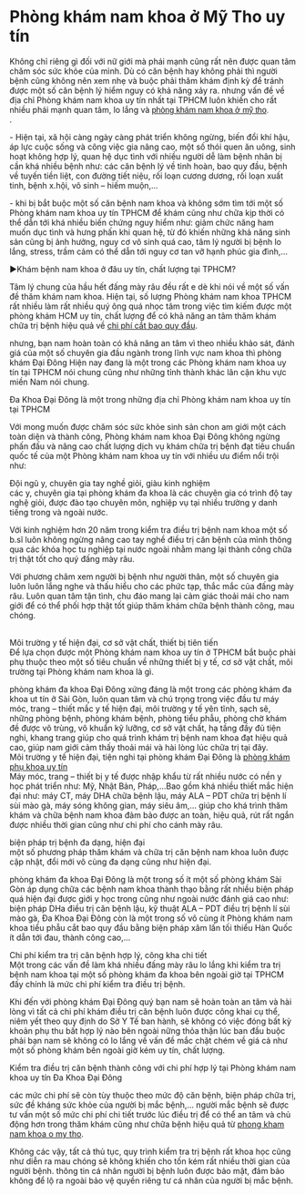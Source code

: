 <h1>Phòng khám nam khoa ở Mỹ Tho uy tín</h1>
<p>Không chỉ riêng gì đối với nữ giới mà phái mạnh cũng rất nên được quan tâm chăm sóc sức khỏe của mình. Dù có căn bệnh hay không phải thì người bệnh cũng không nên xem nhẹ và buộc phải thăm khám định kỳ để tránh được một số căn bệnh lý hiểm nguy có khả năng xảy ra. nhưng vấn đề về địa chỉ Phòng khám nam khoa uy tín nhất tại TPHCM luôn khiến cho rất nhiều phái mạnh quan tâm, lo lắng và&nbsp;<span style="color:rgb(67, 67, 67); font-family:arial,sans,sans-serif"><a href="http://phongkhamdaidong.vn/dia-chi-phong-kham-nam-khoa-o-my-tho-chat-luong-71.html">phòng khám nam khoa ở mỹ tho</a>.</span><br />
.</p>

<p>- Hiện tại, xã hội càng ngày càng phát triển không ngừng, biến đổi khí hậu, áp lực cuộc sống và công việc gia nâng cao, một số thói quen ăn uông, sinh hoạt không hợp lý, quan hệ dục tình với nhiều người dễ làm bệnh nhân bị cần khá nhiều bệnh như: các căn bệnh lý về tinh hoàn, bao quy đầu, bệnh về tuyến tiền liệt, con đường tiết niệu, rối loạn cương dương, rối loạn xuất tinh, bệnh x.hội, vô sinh &ndash; hiếm muộn,&hellip;</p>

<p>- khi bị bắt buộc một số căn bệnh nam khoa và không sớm tìm tới một số Phòng khám nam khoa uy tín TPHCM để khám cũng như chữa kịp thời có thể dẫn tới khá nhiều biến chứng nguy hiểm như: giảm chức năng ham muốn dục tình và hưng phấn khi quan hệ, từ đó khiến những khả năng sinh sản cũng bị ảnh hưởng, nguy cơ vô sinh quá cao, tâm lý người bị bệnh lo lắng, stress, trầm cảm có thể dẫn tới nguy cơ tan vỡ hạnh phúc gia đình,&hellip;</p>

<p>►Khám bệnh nam khoa ở đâu uy tín, chất lượng tại TPHCM?</p>

<p>Tâm lý chung của hầu hết đấng mày râu đều rất e dè khi nói về một số vấn đề thăm khám nam khoa. Hiện tại, số lượng Phòng khám nam khoa TPHCM rất nhiều làm rất nhiều quý ông quá nhọc tâm trong việc tìm kiếm được một phòng khám HCM uy tín, chất lượng để có khả năng an tâm thăm khám chữa trị bệnh hiệu quả về <a href="http://phongkhamdaidong.vn/tong-chi-phi-cat-bao-quy-dau-het-bao-nhieu-tien-nam-2017-3.html">chi phí cắt bao quy đầu</a>.</p>

<p>nhưng, bạn nam hoàn toàn có khả năng an tâm vì theo nhiều khảo sát, đánh giá của một số chuyên gia đầu ngành trong lĩnh vực nam khoa thì phòng khám Đại Đông Hiện nay đang là một trong các Phòng khám nam khoa uy tín tại TPHCM nói chung cũng như những tỉnh thành khác lân cận khu vực miền Nam nói chung.</p>

<p>Đa Khoa Đại Đông là một trong những địa chỉ Phòng khám nam khoa uy tín tại TPHCM</p>

<p>Với mong muốn được chăm sóc sức khỏe sinh sản chon am giới một cách toàn diện và thành công, Phòng khám nam khoa Đại Đông không ngừng phấn đấu và nâng cao chất lượng dịch vụ khám chữa trị bệnh đạt tiêu chuẩn quốc tế của một Phòng khám nam khoa uy tín với nhiều ưu điểm nổi trội như:</p>

<p>Đội ngũ y, chuyên gia tay nghề giỏi, giàu kinh nghiệm<br />
các y, chuyên gia tại phòng khám đa khoa là các chuyên gia có trình độ tay nghệ giỏi, được đào tạo chuyên môn, nghiệp vụ tại nhiều trường y danh tiếng trong và ngoài nước.</p>

<p>Với kinh nghiệm hơn 20 năm trong kiểm tra điều trị bệnh nam khoa một số b.sĩ luôn không ngừng nâng cao tay nghề điều trị căn bệnh của mình thông qua các khóa học tu nghiệp tại nước ngoài nhằm mang lại thành công chữa trị thật tốt cho quý đấng mày râu.</p>

<p>Với phương châm xem người bị bệnh như người thân, một số chuyên gia luôn luôn lắng nghe và thấu hiểu cho các phức tạp, thắc mắc của đấng mày râu. Luôn quan tâm tận tình, chu đáo mang lại cảm giác thoải mái cho nam giới để có thể phối hợp thật tốt giúp thăm khám chữa bệnh thành công, mau chóng.</p>

<p><br />
Môi trường y tế hiện đại, cơ sở vật chất, thiết bị tiên tiến<br />
Để lựa chọn được một Phòng khám nam khoa uy tín ở TPHCM bắt buộc phài phụ thuộc theo một số tiêu chuẩn về những thiết bị y tế, cơ sở vật chất, môi trường tại Phòng khám nam khoa là gì.</p>

<p>phòng khám đa khoa Đại Đông xứng đáng là một trong các phòng khám đa khoa ut tín ở Sài Gòn, luôn quan tâm và chú trọng trong việc đầu tư máy móc, trang &ndash; thiết mắc y tế hiện đại, môi trường y tế yên tĩnh, sạch sẽ, những phòng bệnh, phòng khám bệnh, phòng tiểu phẫu, phòng chờ khám đề được vô trùng, vô khuẩn kỹ lưỡng, cơ sở vật chất, hạ tầng đầy đủ tiện nghi, khang trang giúp cho quá trình khám trị bệnh nam khoa đạt hiệu quả cao, giúp nam giới cảm thấy thoải mái và hài lòng lúc chữa trị tại đây.<br />
Môi trường y tế hiện đại, tiện nghi tại phòng khám Đại Đông là <a href="http://phongkhamdaidong.vn/dia-chi-phong-kham-phu-khoa-uy-tin-tai-tphcm-7.html">phòng khám phụ khoa uy tín</a><br />
Máy móc, trang &ndash; thiết bị y tế được nhập khẩu từ rất nhiều nước có nền y học phát triển như: Mỹ, Nhật Bản, Pháp,&hellip;Bao gồm khá nhiều thiết mắc hiện đại như: máy CT, máy DHA chữa bệnh lậu, máy ALA &ndash; PDT chữa trị bệnh lí sùi mào gà, máy sóng không gian, máy siêu âm,&hellip; giúp cho khá trình thăm khám và chữa bệnh nam khoa đảm bảo được an toàn, hiệu quả, rút rất ngắn được nhiều thời gian cũng như chi phí cho cánh mày râu.</p>

<p>biện pháp trị bệnh đa dạng, hiện đại<br />
một số phương pháp thăm khám và chữa trị căn bệnh nam khoa luôn được cập nhật, đổi mới vô cùng đa dạng cũng như hiện đại.</p>

<p>phòng khám đa khoa Đại Đông là một trong số ít một số phòng khám Sài Gòn áp dụng chữa các bệnh nam khoa thành thạo bằng rất nhiều biện pháp quá hiện đại được giới y học trong cũng như ngoài nước đánh giá cao như: biện pháp DHa điều trị căn bệnh lậu, kỹ thuật ALA &ndash; PDT điều trị bệnh lí sùi mào gà, Đa Khoa Đại Đông còn là một trong số vô cùng ít Phòng khám nam khoa tiểu phẫu cắt bao quy đầu bằng biện pháp xâm lấn tối thiểu Hàn Quốc ít dẫn tới đau, thành công cao,&hellip;</p>

<p>Chi phí kiểm tra trị căn bệnh hợp lý, công kha chi tiết<br />
Một trong các vấn đề làm khá nhiều đấng mày râu lo lắng khi kiểm tra trị bệnh nam khoa tại một số phòng khám đa khoa bên ngoài giờ tại TPHCM đấy chính là mức chi phí kiểm tra điều trị bệnh.</p>

<p>Khi đến với phòng khám Đại Đông quý bạn nam sẽ hoàn toàn an tâm và hài lòng vì tất cả chi phí khám điều trị căn bệnh luôn được công khai cụ thể, niêm yết theo quy định do Sở Y Tế ban hành, sẽ không có việc đóng bất kỳ khoản phụ thu bất hợp lý nào bên ngoài nững thỏa thận lúc ban đầu buộc phải bạn nam sẽ không có lo lắng về vấn đề mắc chặt chém về giá cả như một số phòng khám bên ngoài giờ kém uy tín, chất lượng.</p>

<p>Kiểm tra điều trị căn bệnh thành công với chi phí hợp lý tại Phòng khám nam khoa uy tín Đa Khoa Đại Đông</p>

<p>các mức chi phí sẽ còn tùy thuộc theo mức độ căn bệnh, biện pháp chữa trị, sức đề kháng sức khỏe của người bị mắc bệnh,&hellip; người mắc bệnh sẽ được tư vấn một số mức chi phí chi tiết trước lúc điều trị để có thể an tâm và chủ động hơn trong thăm khám cũng như chữa bệnh hiệu quả từ <a href="http://phongkhamdaidong.vn/dia-chi-phong-kham-nam-khoa-o-my-tho-chat-luong-71.html">phong kham nam khoa o my tho</a>.</p>

<p>Không các vậy, tất cả thủ tục, quy trình kiểm tra trị bệnh rất khoa học cũng như diễn ra mau chóng sẽ không khiến cho tốn kém rất nhiều thời gian của người bệnh. thông tin cá nhân người bị bệnh luôn được bảo mật, đảm bảo không để lộ ra ngoài bảo vệ quyền riêng tư cá nhân của người bị mắc bệnh.</p>

<p>&nbsp;</p>
